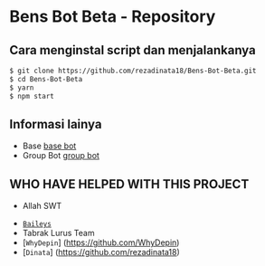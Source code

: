 # Bens Bot Beta - Repository

## Cara menginstal script dan menjalankanya
```bash
$ git clone https://github.com/rezadinata18/Bens-Bot-Beta.git
$ cd Bens-Bot-Beta
$ yarn
$ npm start 
```

## Informasi lainya
- Base [base bot](https://github.com/WhyDepin/baileys-bot-whatsapp)
- Group Bot [group bot](https://chat.whatsapp.com/Bs2eptyeXtd9icSiYSYbO0)

## WHO HAVE HELPED WITH THIS PROJECT
- Allah SWT
* [`Baileys`](https://github.com/adiwajshing/Baileys)
* Tabrak Lurus Team
* [`WhyDepin`]
(https://github.com/WhyDepin)
* [`Dinata`]
(https://github.com/rezadinata18)

